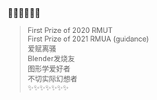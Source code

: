 
### 👋👋👋👋👋👋

> First Prize of 2020 RMUT  
> First Prize of 2021 RMUA (guidance)  
> 爱赋离骚  
> Blender发烧友  
> 图形学爱好者  
> 不切实际幻想者  
✨✨✨✨✨✨✨

<!--
**SoTosorrow/SoTosorrow** is a ✨ _special_ ✨ repository because its `README.md` (this file) appears on your GitHub profile.

Here are some ideas to get you started:

- 🔭 I’m currently working on ...
- 🌱 I’m currently learning ...
- 👯 I’m looking to collaborate on ...
- 🤔 I’m looking for help with ...
- 💬 Ask me about ...
- 📫 How to reach me: ...
- 😄 Pronouns: ...
- ⚡ Fun fact: ...
-->
